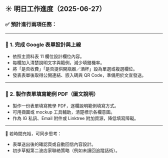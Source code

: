 ## ☀️ 明日工作進度（2025-06-27）

### ✅ 預計進行兩項任務：

---

### 📝 1. 完成 Google 表單設計與上線

* 依照主資料表 11 欄位設計欄位內容。
* 每欄加入清楚說明文字與範例，減少填錯機率。
* 將「是否收費」「是否提供開瓶器／酒杯」設為單選或複選欄位。
* 發表表單後取得公開連結、嵌入碼與 QR Code，準備用於文宣發送。

---

### 📄 2. 製作表單填寫範例 PDF（圖文說明）

* 製作一份表單填寫教學 PDF，逐欄說明範例填寫方式。
* 可用擷圖或 mockup 工具輔助，清楚標示各欄意圖。
* 作為 IG 私訊、Email 附件或 Linktree 附加資源，降低填寫障礙。

---

📌 若時間充裕，可同步思考：

* 表單送出後的確認頁或自動回信內容設計。
* 初步草擬第二波店家聯絡策略（例如未讀回追蹤話術）。
